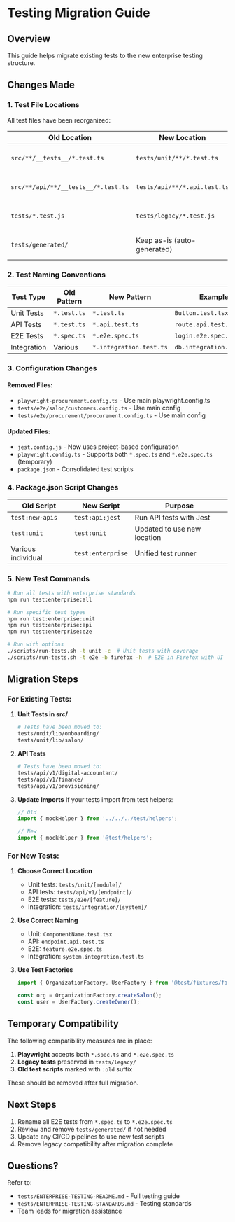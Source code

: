 # Testing Migration Guide

## Overview

This guide helps migrate existing tests to the new enterprise testing structure.

## Changes Made

### 1. Test File Locations

All test files have been reorganized:

| Old Location | New Location | Reason |
|--------------|--------------|---------|
| `src/**/__tests__/*.test.ts` | `tests/unit/**/*.test.ts` | Centralized test location |
| `src/**/api/**/__tests__/*.test.ts` | `tests/api/**/*.api.test.ts` | Clear API test separation |
| `tests/*.test.js` | `tests/legacy/*.test.js` | Legacy tests archived |
| `tests/generated/` | Keep as-is (auto-generated) | Review for removal later |

### 2. Test Naming Conventions

| Test Type | Old Pattern | New Pattern | Example |
|-----------|-------------|-------------|---------|
| Unit Tests | `*.test.ts` | `*.test.ts` | `Button.test.tsx` |
| API Tests | `*.test.ts` | `*.api.test.ts` | `route.api.test.ts` |
| E2E Tests | `*.spec.ts` | `*.e2e.spec.ts` | `login.e2e.spec.ts` |
| Integration | Various | `*.integration.test.ts` | `db.integration.test.ts` |

### 3. Configuration Changes

#### Removed Files:
- `playwright-procurement.config.ts` - Use main playwright.config.ts
- `tests/e2e/salon/customers.config.ts` - Use main config
- `tests/e2e/procurement/procurement.config.ts` - Use main config

#### Updated Files:
- `jest.config.js` - Now uses project-based configuration
- `playwright.config.ts` - Supports both `*.spec.ts` and `*.e2e.spec.ts` (temporary)
- `package.json` - Consolidated test scripts

### 4. Package.json Script Changes

| Old Script | New Script | Purpose |
|------------|------------|---------|
| `test:new-apis` | `test:api:jest` | Run API tests with Jest |
| `test:unit` | `test:unit` | Updated to use new location |
| Various individual | `test:enterprise` | Unified test runner |

### 5. New Test Commands

```bash
# Run all tests with enterprise standards
npm run test:enterprise:all

# Run specific test types
npm run test:enterprise:unit
npm run test:enterprise:api
npm run test:enterprise:e2e

# Run with options
./scripts/run-tests.sh -t unit -c  # Unit tests with coverage
./scripts/run-tests.sh -t e2e -b firefox -h  # E2E in Firefox with UI
```

## Migration Steps

### For Existing Tests:

1. **Unit Tests in src/**
   ```bash
   # Tests have been moved to:
   tests/unit/lib/onboarding/
   tests/unit/lib/salon/
   ```

2. **API Tests**
   ```bash
   # Tests have been moved to:
   tests/api/v1/digital-accountant/
   tests/api/v1/finance/
   tests/api/v1/provisioning/
   ```

3. **Update Imports**
   If your tests import from test helpers:
   ```typescript
   // Old
   import { mockHelper } from '../../../test/helpers';
   
   // New
   import { mockHelper } from '@test/helpers';
   ```

### For New Tests:

1. **Choose Correct Location**
   - Unit tests: `tests/unit/[module]/`
   - API tests: `tests/api/v1/[endpoint]/`
   - E2E tests: `tests/e2e/[feature]/`
   - Integration: `tests/integration/[system]/`

2. **Use Correct Naming**
   - Unit: `ComponentName.test.tsx`
   - API: `endpoint.api.test.ts`
   - E2E: `feature.e2e.spec.ts`
   - Integration: `system.integration.test.ts`

3. **Use Test Factories**
   ```typescript
   import { OrganizationFactory, UserFactory } from '@test/fixtures/factories';
   
   const org = OrganizationFactory.createSalon();
   const user = UserFactory.createOwner();
   ```

## Temporary Compatibility

The following compatibility measures are in place:

1. **Playwright** accepts both `*.spec.ts` and `*.e2e.spec.ts`
2. **Legacy tests** preserved in `tests/legacy/`
3. **Old test scripts** marked with `:old` suffix

These should be removed after full migration.

## Next Steps

1. Rename all E2E tests from `*.spec.ts` to `*.e2e.spec.ts`
2. Review and remove `tests/generated/` if not needed
3. Update any CI/CD pipelines to use new test scripts
4. Remove legacy compatibility after migration complete

## Questions?

Refer to:
- `tests/ENTERPRISE-TESTING-README.md` - Full testing guide
- `tests/ENTERPRISE-TESTING-STANDARDS.md` - Testing standards
- Team leads for migration assistance